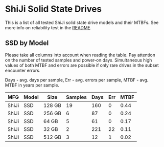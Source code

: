 ShiJi Solid State Drives
========================

This is a list of all tested ShiJi solid state drive models and their MTBFs. See
more info on reliability test in the [README](https://github.com/bsdhw/SMART).

SSD by Model
------------

Please take all columns into account when reading the table. Pay attention on the
number of tested samples and power-on days. Simultaneous high values of both MTBF
and errors are possible if only rare drives in the subset encounter errors.

Days - avg. days per sample,
Err  - avg. errors per sample,
MTBF - avg. MTBF in years per sample.

| MFG       | Model              | Size   | Samples | Days  | Err   | MTBF |
|-----------|--------------------|--------|---------|-------|-------|------|
| ShiJi     | SSD                | 128 GB | 19      | 160   | 0     | 0.44   |
| ShiJi     | SSD                | 256 GB | 6       | 87    | 0     | 0.24   |
| ShiJi     | SSD                | 64 GB  | 5       | 61    | 0     | 0.17   |
| ShiJi     | SSD                | 32 GB  | 2       | 221   | 22    | 0.11   |
| ShiJi     | SSD                | 512 GB | 3       | 12    | 1     | 0.02   |
